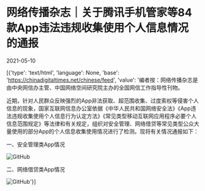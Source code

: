 # 网络传播杂志｜关于腾讯手机管家等84款App违法违规收集使用个人信息情况的通报

2021-05-10

[{'type': 'text/html', 'language': None, 'base': 'https://chinadigitaltimes.net/chinese/feed', 'value': '编者按：网络传播杂志是由中央网信办主管、中国网络空间研究院主办的全国网信工作指导性刊物。

近期，针对人民群众反映强烈的App非法获取、超范围收集、过度索权等侵害个人信息的现象，国家互联网信息办公室依据《中华人民共和国网络安全法》《App违法违规收集使用个人信息行为认定方法》《常见类型移动互联网应用程序必要个人信息范围规定》等法律和有关规定，组织对安全管理、网络借贷等常见类型公众大量使用的部分App的个人信息收集使用情况进行了检测。现将有关情况通报如下：

一、安全管理类App情况

![GitHub](https://chinadigitaltimes.net/chinese/files/2021/05/image-1620638887456.png)

二、网络借贷类App情况

![GitHub](https://chinadigitaltimes.net/chinese/files/2021/05/image-1620638898742.png)'}]